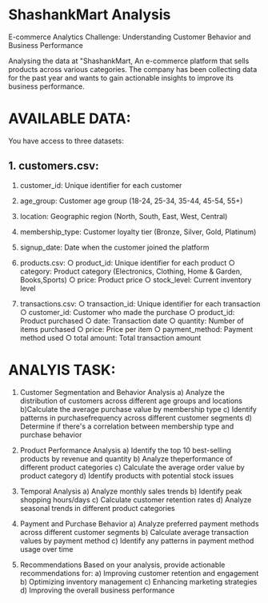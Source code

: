 # ShashankMart Analysis
E-commerce Analytics Challenge: Understanding Customer Behavior and Business Performance

Analysing the data at "ShashankMart,
An e-commerce platform that sells products across various categories. The company has been collecting data for the past year and wants to gain actionable insights to improve its business performance.

# AVAILABLE DATA:
You have access to three datasets:
## 1. customers.csv:
1. customer_id: Unique identifier for each customer
2. age_group: Customer age group (18-24, 25-34, 35-44, 45-54, 55+)
3. location: Geographic region (North, South, East, West, Central)
4. membership_type: Customer loyalty tier (Bronze, Silver, Gold, Platinum)
5. signup_date: Date when the customer joined the platform

2. products.csv:
○ product_id: Unique identifier for each product
○ category: Product category (Electronics, Clothing, Home & Garden, Books,Sports)
○ price: Product price
○ stock_level: Current inventory level

3. transactions.csv:
○ transaction_id: Unique identifier for each transaction
○ customer_id: Customer who made the purchase
○ product_id: Product purchased
○ date: Transaction date
○ quantity: Number of items purchased
○ price: Price per item
○ payment_method: Payment method used
○ total amount: Total transaction amount


# ANALYIS TASK:
1. Customer Segmentation and Behavior Analysis
a) Analyze the distribution of customers across different age groups and locations 
b)Calculate the average purchase value by membership type
c) Identify patterns in purchasefrequency across different customer segments
d) Determine if there's a correlation between membership type and purchase behavior

2. Product Performance Analysis
a) Identify the top 10 best-selling products by revenue and quantity
b) Analyze theperformance of different product categories
c) Calculate the average order value by product category
d) Identify products with potential stock issues

3. Temporal Analysis
a) Analyze monthly sales trends
b) Identify peak shopping hours/days
c) Calculate customer retention rates
d) Analyze seasonal trends in different product categories

4. Payment and Purchase Behavior
a) Analyze preferred payment methods across different customer segments
b) Calculate average transaction values by payment method
c) Identify any patterns in payment method usage over time

5. Recommendations
Based on your analysis, provide actionable recommendations for:
a) Improving customer retention and engagement
b) Optimizing inventory management
c) Enhancing marketing strategies
d) Improving the overall business performance




